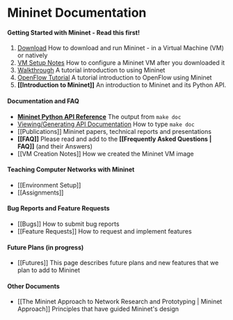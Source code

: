 Mininet Documentation
============

#### Getting Started with Mininet - Read this first!
1. [Download](http://mininet.github.com/download) How to download and run Mininet - in a Virtual Machine (VM) or natively
2. [VM Setup Notes](http://mininet.github.com/vm-setup-notes) How to configure a Mininet VM after you downloaded it
3. [Walkthrough](http://mininet.github.com/walkthrough) A tutorial introduction to using Mininet
4. [OpenFlow Tutorial](http://www.openflow.org/wk/index.php/OpenFlow_Tutorial) A tutorial introduction to OpenFlow using Mininet
5. **[[Introduction to Mininet]]** An introduction to Mininet and its Python API.

#### Documentation and FAQ
* **[Mininet Python API Reference](http://mininet.github.com/api/hierarchy.html)** The output from `make doc`
* [Viewing/Generating API Documentation](Mininet-API-Documentation) How to type `make doc`
* [[Publications]] Mininet papers, technical reports and presentations
* **[[FAQ]]** Please read and add to the **[[Frequently Asked Questions | FAQ]]** (and their Answers)
* [[VM Creation Notes]] How we created the Mininet VM image

#### Teaching Computer Networks with Mininet
* [[Environment Setup]]
* [[Assignments]]

#### Bug Reports and Feature Requests
* [[Bugs]] How to submit bug reports
* [[Feature Requests]] How to request and implement features

#### Future Plans (in progress)
* [[Futures]] This page describes future plans and new features that we plan to add to Mininet

<!-- comment this out since it's obsolete
* [Release Plan](Release-Plan) Planning and task lists for Mininet releases
-->

#### Other Documents

* [[The Mininet Approach to Network Research and Prototyping | Mininet Approach]] Principles that have guided Mininet's design
